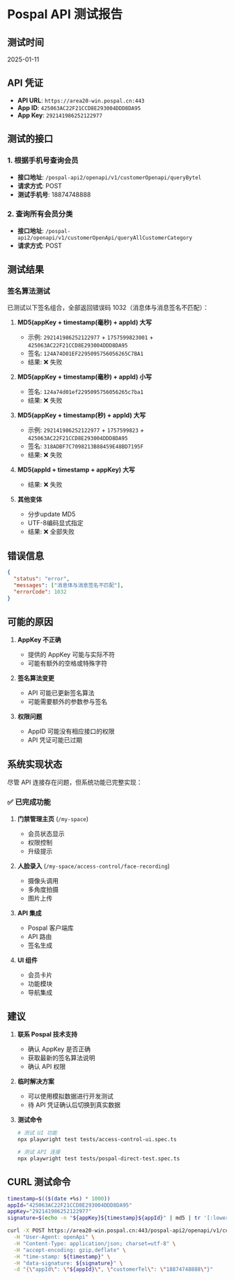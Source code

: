# Pospal API 测试报告

## 测试时间
2025-01-11

## API 凭证
- **API URL**: `https://area20-win.pospal.cn:443`
- **App ID**: `425063AC22F21CCD8E293004DDD8DA95`
- **App Key**: `292141986252122977`

## 测试的接口

### 1. 根据手机号查询会员
- **接口地址**: `/pospal-api2/openapi/v1/customerOpenapi/queryBytel`
- **请求方式**: POST
- **测试手机号**: 18874748888

### 2. 查询所有会员分类
- **接口地址**: `/pospal-api2/openapi/v1/customerOpenApi/queryAllCustomerCategory`
- **请求方式**: POST

## 测试结果

### 签名算法测试
已测试以下签名组合，全部返回错误码 1032（消息体与消息签名不匹配）：

1. **MD5(appKey + timestamp(毫秒) + appId) 大写**
   - 示例: `292141986252122977` + `1757599823001` + `425063AC22F21CCD8E293004DDD8DA95`
   - 签名: `124A74D01EF2295095756056265C7BA1`
   - 结果: ❌ 失败

2. **MD5(appKey + timestamp(毫秒) + appId) 小写**
   - 签名: `124a74d01ef2295095756056265c7ba1`
   - 结果: ❌ 失败

3. **MD5(appKey + timestamp(秒) + appId) 大写**
   - 示例: `292141986252122977` + `1757599823` + `425063AC22F21CCD8E293004DDD8DA95`
   - 签名: `318ADBF7C7098213B88459E48BD7195F`
   - 结果: ❌ 失败

4. **MD5(appId + timestamp + appKey) 大写**
   - 结果: ❌ 失败

5. **其他变体**
   - 分步update MD5
   - UTF-8编码显式指定
   - 结果: ❌ 全部失败

## 错误信息
```json
{
  "status": "error",
  "messages": ["消息体与消息签名不匹配"],
  "errorCode": 1032
}
```

## 可能的原因

1. **AppKey 不正确**
   - 提供的 AppKey 可能与实际不符
   - 可能有额外的空格或特殊字符

2. **签名算法变更**
   - API 可能已更新签名算法
   - 可能需要额外的参数参与签名

3. **权限问题**
   - AppID 可能没有相应接口的权限
   - API 凭证可能已过期

## 系统实现状态

尽管 API 连接存在问题，但系统功能已完整实现：

### ✅ 已完成功能
1. **门禁管理主页** (`/my-space`)
   - 会员状态显示
   - 权限控制
   - 升级提示

2. **人脸录入** (`/my-space/access-control/face-recording`)
   - 摄像头调用
   - 多角度拍摄
   - 图片上传

3. **API 集成**
   - Pospal 客户端库
   - API 路由
   - 签名生成

4. **UI 组件**
   - 会员卡片
   - 功能模块
   - 导航集成

## 建议

1. **联系 Pospal 技术支持**
   - 确认 AppKey 是否正确
   - 获取最新的签名算法说明
   - 确认 API 权限

2. **临时解决方案**
   - 可以使用模拟数据进行开发测试
   - 待 API 凭证确认后切换到真实数据

3. **测试命令**
   ```bash
   # 测试 UI 功能
   npx playwright test tests/access-control-ui.spec.ts
   
   # 测试 API 连接
   npx playwright test tests/pospal-direct-test.spec.ts
   ```

## CURL 测试命令

```bash
timestamp=$(($(date +%s) * 1000))
appId="425063AC22F21CCD8E293004DDD8DA95"
appKey="292141986252122977"
signature=$(echo -n "${appKey}${timestamp}${appId}" | md5 | tr '[:lower:]' '[:upper:]')

curl -X POST https://area20-win.pospal.cn:443/pospal-api2/openapi/v1/customerOpenapi/queryBytel \
  -H "User-Agent: openApi" \
  -H "Content-Type: application/json; charset=utf-8" \
  -H "accept-encoding: gzip,deflate" \
  -H "time-stamp: ${timestamp}" \
  -H "data-signature: ${signature}" \
  -d "{\"appId\": \"${appId}\", \"customerTel\": \"18874748888\"}"
```